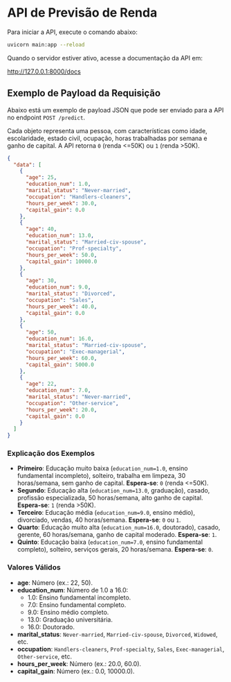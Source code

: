 # API de Previsão de Renda

Para iniciar a API, execute o comando abaixo:

```bash
uvicorn main:app --reload
```

Quando o servidor estiver ativo, acesse a documentação da API em:

http://127.0.0.1:8000/docs

## Exemplo de Payload da Requisição

Abaixo está um exemplo de payload JSON que pode ser enviado para a API no endpoint `POST /predict`. 

Cada objeto representa uma pessoa, com características como idade, escolaridade, estado civil, ocupação, horas trabalhadas por semana e ganho de capital. A API retorna `0` (renda <=50K) ou `1` (renda >50K).

```json
{
  "data": [
    {
      "age": 25,
      "education_num": 1.0,
      "marital_status": "Never-married",
      "occupation": "Handlers-cleaners",
      "hours_per_week": 30.0,
      "capital_gain": 0.0
    },
    {
      "age": 40,
      "education_num": 13.0,
      "marital_status": "Married-civ-spouse",
      "occupation": "Prof-specialty",
      "hours_per_week": 50.0,
      "capital_gain": 10000.0
    },
    {
      "age": 30,
      "education_num": 9.0,
      "marital_status": "Divorced",
      "occupation": "Sales",
      "hours_per_week": 40.0,
      "capital_gain": 0.0
    },
    {
      "age": 50,
      "education_num": 16.0,
      "marital_status": "Married-civ-spouse",
      "occupation": "Exec-managerial",
      "hours_per_week": 60.0,
      "capital_gain": 5000.0
    },
    {
      "age": 22,
      "education_num": 7.0,
      "marital_status": "Never-married",
      "occupation": "Other-service",
      "hours_per_week": 20.0,
      "capital_gain": 0.0
    }
  ]
}
```

### Explicação dos Exemplos

- **Primeiro**: Educação muito baixa (`education_num=1.0`, ensino fundamental incompleto), solteiro, trabalha em limpeza, 30 horas/semana, sem ganho de capital. **Espera-se**: `0` (renda <=50K).
- **Segundo**: Educação alta (`education_num=13.0`, graduação), casado, profissão especializada, 50 horas/semana, alto ganho de capital. **Espera-se**: `1` (renda >50K).
- **Terceiro**: Educação média (`education_num=9.0`, ensino médio), divorciado, vendas, 40 horas/semana. **Espera-se**: `0` ou `1`.
- **Quarto**: Educação muito alta (`education_num=16.0`, doutorado), casado, gerente, 60 horas/semana, ganho de capital moderado. **Espera-se**: `1`.
- **Quinto**: Educação baixa (`education_num=7.0`, ensino fundamental completo), solteiro, serviços gerais, 20 horas/semana. **Espera-se**: `0`.

### Valores Válidos

- **age**: Número (ex.: 22, 50).
- **education_num**: Número de 1.0 a 16.0:
  - 1.0: Ensino fundamental incompleto.
  - 7.0: Ensino fundamental completo.
  - 9.0: Ensino médio completo.
  - 13.0: Graduação universitária.
  - 16.0: Doutorado.
- **marital_status**: `Never-married`, `Married-civ-spouse`, `Divorced`, `Widowed`, etc.
- **occupation**: `Handlers-cleaners`, `Prof-specialty`, `Sales`, `Exec-managerial`, `Other-service`, etc.
- **hours_per_week**: Número (ex.: 20.0, 60.0).
- **capital_gain**: Número (ex.: 0.0, 10000.0).

